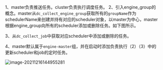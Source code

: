 1、master负责推送任务。cluster负责执行调度任务。
2、引入engine_group的概念。master从`dc_collect_engine_group`获取所有的`groupName`作为schedulerName来创建并持有对应的scheduler对象，以master为中心，master根据engine_group向所有的scheduler添加或删除任务。如下图所示。

3、从`dc_collect_job`中获取对应scheduler中添加或删除的任务。

4、master默认属于`engine-master`组，并在启动时添加负责执行（2）（3）中的更新scheduler和job的定时任务。



![image-20211216144955281](https://gitee.com/wdragondragon/picture-bed/raw/master/imgs/202112161450404.png)



